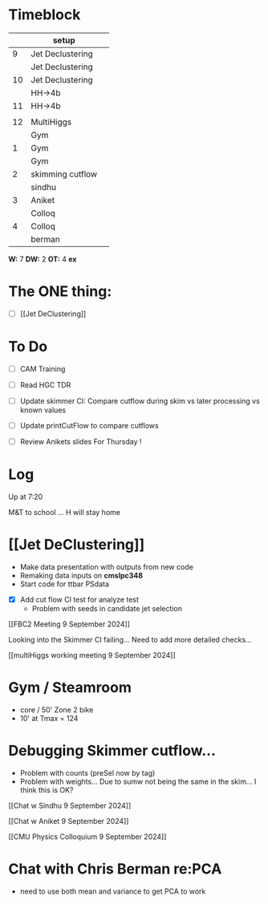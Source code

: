 # Timeblock

|     | setup            |     |
| --- | ---------------- | --- |
| 9   | Jet Declustering |     |
|     | Jet Declustering |     |
| 10  | Jet Declustering |     |
|     | HH->4b           |     |
| 11  | HH->4b           |     |
|     |                  |     |
| 12  | MultiHiggs       |     |
|     | Gym              |     |
| 1   | Gym              |     |
|     | Gym              |     |
| 2   | skimming cutflow |     |
|     | sindhu           |     |
| 3   | Aniket           |     |
|     | Colloq           |     |
| 4   | Colloq           |     |
|     | berman           |     |

**W:** 7 
**DW:** 2
**OT:** 4
**ex** 

# The ONE thing: 
- [ ] [[Jet DeClustering]]


# To Do
- [ ] CAM Training
- [ ] Read HGC TDR
- [ ] Update skimmer CI: Compare cutflow during skim vs later processing vs known values
- [ ] Update printCutFlow to compare cutflows
- [ ] Review Anikets slides For Thursday !


# Log

Up at 7:20 

M&T to school ... H will stay home


# [[Jet DeClustering]]
- Make data presentation with outputs from new code
- Remaking data inputs on **cmslpc348**
- Start code for ttbar PSdata
- [x] Add cut flow CI test for analyze test
	- Problem with seeds in candidate jet selection

[[FBC2 Meeting 9 September 2024]]

Looking into the Skimmer CI failing... Need to add more detailed checks...

[[multiHiggs working meeting 9 September 2024]]

# Gym / Steamroom
- core / 50' Zone 2 bike 
- 10' at Tmax  = 124

# Debugging Skimmer cutflow...
- Problem with counts (preSel now by tag)
- Problem with weights... Due to sumw not being the same in the skim... I think this is OK?

[[Chat w Sindhu 9 September 2024]]

[[Chat w Aniket 9 September 2024]]

[[CMU Physics Colloquium 9 September 2024]]

# Chat with Chris Berman re:PCA
- need to use both mean and variance to get PCA to work